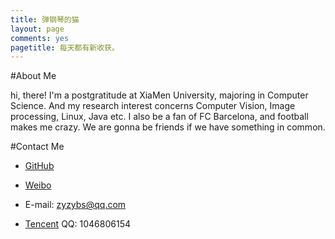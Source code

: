 ```yaml
---
title: 弹钢琴的猫
layout: page
comments: yes
pagetitle: 每天都有新收获。
---
```


#About Me

hi, there! I'm a postgratitude at XiaMen University, majoring in Computer Science. And my research interest concerns Computer Vision, Image processing, Linux, Java etc. I also be a fan of FC Barcelona, and football makes me crazy. We are gonna be friends if we have something in common.

#Contact Me

- [GitHub][1]

- [Weibo][2]

- E-mail: zyzybs@qq.com

- [Tencent][3] QQ: 1046806154


[1]: https://github.com/PianoCat

[2]: http://weibo.com/u/1622930830

[3]: http://t.qq.com/zybs_1

